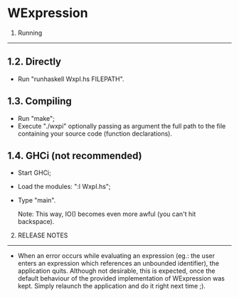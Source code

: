 WExpression
===========

1. Running
----------

1.2. Directly
-------------
* Run "runhaskell WxpI.hs FILEPATH".

1.3. Compiling
--------------
* Run "make";
* Execute "./wxpi" optionally passing as argument the full path to the file containing your source code (function declarations).

1.4. GHCi (not recommended) 
---------------------------
* Start GHCi;
* Load the modules: ":l WxpI.hs";
* Type "main".

	Note: This way, IO() becomes even more awful (you can't hit backspace).

2. RELEASE NOTES
----------------

* When an error occurs while evaluating an expression (eg.: the user enters an expression which references an unbounded identifier), the application quits. Although not desirable, this is expected, once the default behaviour of the provided implementation of WExpression was kept. Simply relaunch the application and do it right next time ;).
